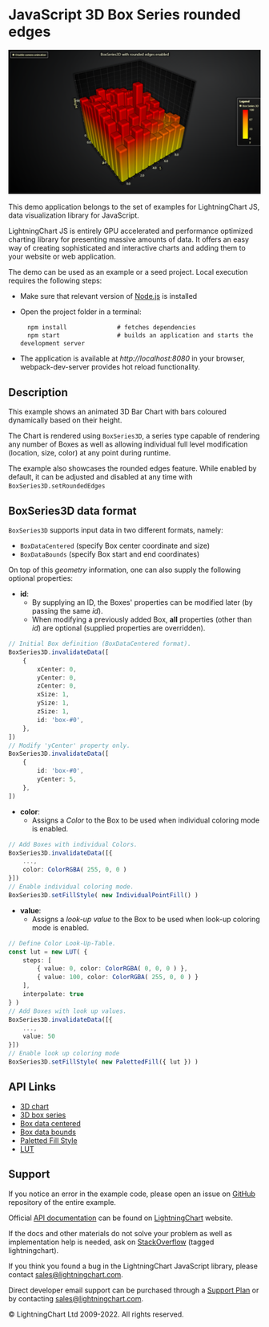 # JavaScript 3D Box Series rounded edges

![JavaScript 3D Box Series rounded edges](3dBoxRounded-darkGold.png)

This demo application belongs to the set of examples for LightningChart JS, data visualization library for JavaScript.

LightningChart JS is entirely GPU accelerated and performance optimized charting library for presenting massive amounts of data. It offers an easy way of creating sophisticated and interactive charts and adding them to your website or web application.

The demo can be used as an example or a seed project. Local execution requires the following steps:

-   Make sure that relevant version of [Node.js](https://nodejs.org/en/download/) is installed
-   Open the project folder in a terminal:

          npm install              # fetches dependencies
          npm start                # builds an application and starts the development server

-   The application is available at _http://localhost:8080_ in your browser, webpack-dev-server provides hot reload functionality.


## Description

This example shows an animated 3D Bar Chart with bars coloured dynamically based on their height.

The Chart is rendered using `BoxSeries3D`, a series type capable of rendering any number of Boxes as well as allowing individual full level modification (location, size, color) at any point during runtime.

The example also showcases the rounded edges feature. While enabled by default, it can be adjusted and disabled at any time with `BoxSeries3D.setRoundedEdges`

## BoxSeries3D data format

`BoxSeries3D` supports input data in two different formats, namely:

-   `BoxDataCentered` (specify Box center coordinate and size)
-   `BoxDataBounds` (specify Box start and end coordinates)

On top of this _geometry_ information, one can also supply the following optional properties:

-   **id**:
    -   By supplying an ID, the Boxes' properties can be modified later (by passing the same _id_).
    -   When modifying a previously added Box, **all** properties (other than _id_) are optional (supplied properties are overridden).

```typescript
// Initial Box definition (BoxDataCentered format).
BoxSeries3D.invalidateData([
    {
        xCenter: 0,
        yCenter: 0,
        zCenter: 0,
        xSize: 1,
        ySize: 1,
        zSize: 1,
        id: 'box-#0',
    },
])
// Modify 'yCenter' property only.
BoxSeries3D.invalidateData([
    {
        id: 'box-#0',
        yCenter: 5,
    },
])
```

-   **color**:
    -   Assigns a _Color_ to the Box to be used when individual coloring mode is enabled.

```typescript
// Add Boxes with individual Colors.
BoxSeries3D.invalidateData([{
    ...,
    color: ColorRGBA( 255, 0, 0 )
}])
// Enable individual coloring mode.
BoxSeries3D.setFillStyle( new IndividualPointFill() )
```

-   **value**:
    -   Assigns a _look-up value_ to the Box to be used when look-up coloring mode is enabled.

```typescript
// Define Color Look-Up-Table.
const lut = new LUT( {
    steps: [
        { value: 0, color: ColorRGBA( 0, 0, 0 ) },
        { value: 100, color: ColorRGBA( 255, 0, 0 ) }
    ],
    interpolate: true
} )
// Add Boxes with look up values.
BoxSeries3D.invalidateData([{
    ...,
    value: 50
}])
// Enable look up coloring mode
BoxSeries3D.setFillStyle( new PalettedFill({ lut }) )
```


## API Links

* [3D chart]
* [3D box series]
* [Box data centered]
* [Box data bounds]
* [Paletted Fill Style]
* [LUT]


## Support

If you notice an error in the example code, please open an issue on [GitHub][0] repository of the entire example.

Official [API documentation][1] can be found on [LightningChart][2] website.

If the docs and other materials do not solve your problem as well as implementation help is needed, ask on [StackOverflow][3] (tagged lightningchart).

If you think you found a bug in the LightningChart JavaScript library, please contact sales@lightningchart.com.

Direct developer email support can be purchased through a [Support Plan][4] or by contacting sales@lightningchart.com.

[0]: https://github.com/Arction/
[1]: https://lightningchart.com/lightningchart-js-api-documentation/
[2]: https://lightningchart.com
[3]: https://stackoverflow.com/questions/tagged/lightningchart
[4]: https://lightningchart.com/support-services/

© LightningChart Ltd 2009-2022. All rights reserved.


[3D chart]: https://lightningchart.com/js-charts/api-documentation/v7.0.1/classes/Chart3D.html
[3D box series]: https://lightningchart.com/js-charts/api-documentation/v7.0.1/classes/BoxSeries3D.html
[Box data centered]: https://lightningchart.com/js-charts/api-documentation/v7.0.1/interfaces/BoxDataCentered.html
[Box data bounds]: https://lightningchart.com/js-charts/api-documentation/v7.0.1/interfaces/BoxDataBounds.html
[Paletted Fill Style]: https://lightningchart.com/js-charts/api-documentation/v7.0.1/classes/PalettedFill.html
[LUT]: https://lightningchart.com/js-charts/api-documentation/v7.0.1/classes/LUT.html

